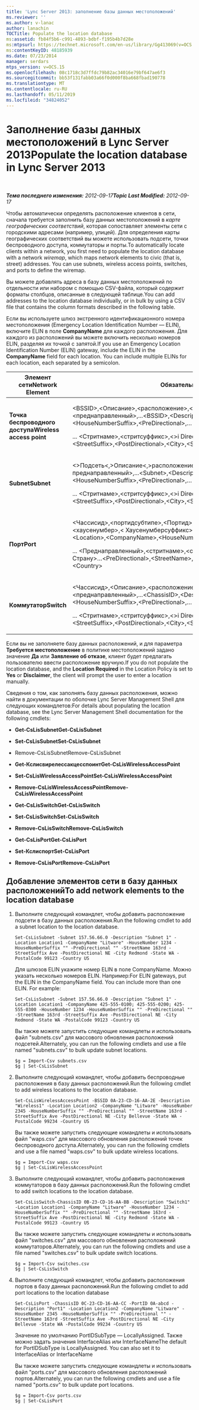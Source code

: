 ```yaml
---
title: 'Lync Server 2013: заполнение базы данных местоположений'
ms.reviewer: ''
ms.author: v-lanac
author: lanachin
TOCTitle: Populate the location database
ms:assetid: fb84f5b6-c991-4893-bdbf-f195b4b7d28e
ms:mtpsurl: https://technet.microsoft.com/en-us/library/Gg413069(v=OCS.15)
ms:contentKeyID: 48185939
ms.date: 07/23/2014
manager: serdars
mtps_version: v=OCS.15
ms.openlocfilehash: 08c1718c3d7ffdc79b82ac34016e79bf647ae6f3
ms.sourcegitcommit: bb53f131fabb03a66f0d000f8ba668fbad190778
ms.translationtype: MT
ms.contentlocale: ru-RU
ms.lasthandoff: 05/11/2019
ms.locfileid: "34824052"
---
```

<div data-xmlns="http://www.w3.org/1999/xhtml">

<div class="topic" data-xmlns="http://www.w3.org/1999/xhtml" data-msxsl="urn:schemas-microsoft-com:xslt" data-cs="http://msdn.microsoft.com/en-us/">

<div data-asp="http://msdn2.microsoft.com/asp">

# <a name="populate-the-location-database-in-lync-server-2013"></a><span data-ttu-id="22e4d-102">Заполнение базы данных местоположений в Lync Server 2013</span><span class="sxs-lookup"><span data-stu-id="22e4d-102">Populate the location database in Lync Server 2013</span></span>

</div>

<div id="mainSection">

<div id="mainBody">

<span> </span>

<span data-ttu-id="22e4d-103">_**Тема последнего изменения:** 2012-09-17_</span><span class="sxs-lookup"><span data-stu-id="22e4d-103">_**Topic Last Modified:** 2012-09-17_</span></span>

<span data-ttu-id="22e4d-p101">Чтобы автоматически определять расположение клиентов в сети, сначала требуется заполнить базу данных местоположений в *карте географических соответствий*, которая сопоставляет элементы сети с городскими адресами (например, улицей). Для определения карты географических соответствий вы можете использовать подсети, точки беспроводного доступа, коммутаторы и порты.</span><span class="sxs-lookup"><span data-stu-id="22e4d-p101">To automatically locate clients within a network, you first need to populate the location database with a network *wiremap*, which maps network elements to civic (that is, street) addresses. You can use subnets, wireless access points, switches, and ports to define the wiremap.</span></span>

<span data-ttu-id="22e4d-106">Вы можете добавлять адреса в базу данных местоположений по отдельности или набором с помощью CSV-файла, который содержит форматы столбцов, описанные в следующей таблице.</span><span class="sxs-lookup"><span data-stu-id="22e4d-106">You can add addresses to the location database individually, or in bulk by using a CSV file that contains the column formats described in the following table.</span></span>

<span data-ttu-id="22e4d-p102">Если вы используете шлюз экстренного идентификационного номера местоположения (Emergency Location Identification Number — ELIN), включите ELIN в поле **CompanyName** для каждого расположения. Для каждого из расположений вы можете включить несколько номеров ELIN, разделяя их точкой с запятой.</span><span class="sxs-lookup"><span data-stu-id="22e4d-p102">If you use an Emergency Location Identification Number (ELIN) gateway, include the ELIN in the **CompanyName** field for each location. You can include multiple ELINs for each location, each separated by a semicolon.</span></span>


<table>
<colgroup>
<col style="width: 50%" />
<col style="width: 50%" />
</colgroup>
<thead>
<tr class="header">
<th><span data-ttu-id="22e4d-109">Элемент сети</span><span class="sxs-lookup"><span data-stu-id="22e4d-109">Network Element</span></span></th>
<th><span data-ttu-id="22e4d-110">Обязательные столбцы</span><span class="sxs-lookup"><span data-stu-id="22e4d-110">Required Columns</span></span></th>
</tr>
</thead>
<tbody>
<tr class="odd">
<td><p><span data-ttu-id="22e4d-111"><strong>Точка беспроводного доступа</strong></span><span class="sxs-lookup"><span data-stu-id="22e4d-111"><strong>Wireless access point</strong></span></span></p></td>
<td><p><span data-ttu-id="22e4d-112">&lt;BSSID&gt;,&lt;Описание&gt;,&lt;расположение&gt;,&lt;CompanyName&gt;,&lt;хаусенумбер&gt;,&lt;хаусенумберсуффикс&gt;,&lt;преднаправленный&gt;,...</span><span class="sxs-lookup"><span data-stu-id="22e4d-112">&lt;BSSID&gt;,&lt;Description&gt;,&lt;Location&gt;,&lt;CompanyName&gt;,&lt;HouseNumber&gt;,&lt;HouseNumberSuffix&gt;,&lt;PreDirectional&gt;,…</span></span></p>
<p><span data-ttu-id="22e4d-113">... &lt;Стритнаме&gt;,&lt;стритсуффикс&gt;,&lt;&gt;i Direction&lt;, City&gt;,&lt;штат&gt;,&lt;PostalCode&gt;, страна&lt;&gt;</span><span class="sxs-lookup"><span data-stu-id="22e4d-113">…&lt;StreetName&gt;,&lt;StreetSuffix&gt;,&lt;PostDirectional&gt;,&lt;City&gt;,&lt;State&gt;,&lt;PostalCode&gt;,&lt;Country&gt;</span></span></p></td>
</tr>
<tr class="even">
<td><p><span data-ttu-id="22e4d-114"><strong>Subnet</strong></span><span class="sxs-lookup"><span data-stu-id="22e4d-114"><strong>Subnet</strong></span></span></p></td>
<td><p><span data-ttu-id="22e4d-115">&lt;&gt;Подсеть&lt;,&gt;Описание&lt;,&gt;расположение&lt;,&gt;CompanyName&lt;,&gt;хаусенумбер&lt;,&gt;хаусенумберсуффикс&lt;, преднаправленный&gt;,...</span><span class="sxs-lookup"><span data-stu-id="22e4d-115">&lt;Subnet&gt;,&lt;Description&gt;,&lt;Location&gt;,&lt;CompanyName&gt;,&lt;HouseNumber&gt;,&lt;HouseNumberSuffix&gt;,&lt;PreDirectional&gt;,…</span></span></p>
<p><span data-ttu-id="22e4d-116">... &lt;Стритнаме&gt;,&lt;стритсуффикс&gt;,&lt;&gt;i Direction&lt;, City&gt;,&lt;штат&gt;,&lt;PostalCode&gt;, страна&lt;&gt;</span><span class="sxs-lookup"><span data-stu-id="22e4d-116">…&lt;StreetName&gt;,&lt;StreetSuffix&gt;,&lt;PostDirectional&gt;,&lt;City&gt;,&lt;State&gt;,&lt;PostalCode&gt;,&lt;Country&gt;</span></span></p></td>
</tr>
<tr class="odd">
<td><p><span data-ttu-id="22e4d-117"><strong>Порт</strong></span><span class="sxs-lookup"><span data-stu-id="22e4d-117"><strong>Port</strong></span></span></p></td>
<td><p><span data-ttu-id="22e4d-118">&lt;Чассисид&gt;,&lt;портидсубтипе&gt;,&lt;Портид&gt;,&lt;Описание&gt;,&lt;расположение&gt;,&lt;CompanyName&gt;,&lt;хаусенумбер&gt;,&lt; Хаусенумберсуффикс&gt;,...</span><span class="sxs-lookup"><span data-stu-id="22e4d-118">&lt;ChassisID&gt;,&lt;PortIDSubType&gt;,&lt;PortID&gt;,&lt;Description&gt;,&lt;Location&gt;,&lt;CompanyName&gt;,&lt;HouseNumber&gt;,&lt;HouseNumberSuffix&gt;,…</span></span></p>
<p><span data-ttu-id="22e4d-119">... &lt;Преднаправленный&gt;,&lt;стритнаме&gt;,&lt;стритсуффикс&gt;,&lt;&gt;двусторонний&lt;, город&gt;,&lt;штат&gt;,&lt;индекс,&gt;&lt; Страну&gt;</span><span class="sxs-lookup"><span data-stu-id="22e4d-119">…&lt;PreDirectional&gt;,&lt;StreetName&gt;,&lt;StreetSuffix&gt;,&lt;PostDirectional&gt;,&lt;City&gt;,&lt;State&gt;,&lt;PostalCode&gt;,&lt;Country&gt;</span></span></p></td>
</tr>
<tr class="even">
<td><p><span data-ttu-id="22e4d-120"><strong>Коммутатор</strong></span><span class="sxs-lookup"><span data-stu-id="22e4d-120"><strong>Switch</strong></span></span></p></td>
<td><p><span data-ttu-id="22e4d-121">&lt;Чассисид&gt;,&lt;Описание&gt;,&lt;расположение&gt;,&lt;CompanyName&gt;,&lt;хаусенумбер&gt;,&lt;хаусенумберсуффикс&gt;,&lt;преднаправленный&gt;,...</span><span class="sxs-lookup"><span data-stu-id="22e4d-121">&lt;ChassisID&gt;,&lt;Description&gt;,&lt;Location&gt;,&lt;CompanyName&gt;,&lt;HouseNumber&gt;,&lt;HouseNumberSuffix&gt;,&lt;PreDirectional&gt;,…</span></span></p>
<p><span data-ttu-id="22e4d-122">... &lt;Стритнаме&gt;,&lt;стритсуффикс&gt;,&lt;&gt;i Direction&lt;, City&gt;,&lt;штат&gt;,&lt;PostalCode&gt;, страна&lt;&gt;</span><span class="sxs-lookup"><span data-stu-id="22e4d-122">…&lt;StreetName&gt;,&lt;StreetSuffix&gt;,&lt;PostDirectional&gt;,&lt;City&gt;,&lt;State&gt;,&lt;PostalCode&gt;,&lt;Country&gt;</span></span></p></td>
</tr>
</tbody>
</table>


<span data-ttu-id="22e4d-123">Если вы не заполняете базу данных расположений, и для параметра **Требуется местоположение** в политике местоположений задано значение **Да** или **Заявление об отказе**, клиент будет предлагать пользователю ввести расположение вручную.</span><span class="sxs-lookup"><span data-stu-id="22e4d-123">If you do not populate the location database, and the **Location Required** in the Location Policy is set to **Yes** or **Disclaimer**, the client will prompt the user to enter a location manually.</span></span>

<span data-ttu-id="22e4d-124">Сведения о том, как заполнять базу данных расположения, можно найти в документации по оболочке Lync Server Management Shell для следующих командлетов:</span><span class="sxs-lookup"><span data-stu-id="22e4d-124">For details about populating the location database, see the Lync Server Management Shell documentation for the following cmdlets:</span></span>

  - <span data-ttu-id="22e4d-125">**Get-CsLisSubnet**</span><span class="sxs-lookup"><span data-stu-id="22e4d-125">**Get-CsLisSubnet**</span></span>

  - <span data-ttu-id="22e4d-126">**Set-CsLisSubnet**</span><span class="sxs-lookup"><span data-stu-id="22e4d-126">**Set-CsLisSubnet**</span></span>

  - <span data-ttu-id="22e4d-127">Remove-CsLisSubnet</span><span class="sxs-lookup"><span data-stu-id="22e4d-127">Remove-CsLisSubnet</span></span>

  - <span data-ttu-id="22e4d-128">**Get-Кслисвирелессакцесспоинт**</span><span class="sxs-lookup"><span data-stu-id="22e4d-128">**Get-CsLisWirelessAccessPoint**</span></span>

  - <span data-ttu-id="22e4d-129">**Set-CsLisWirelessAccessPoint**</span><span class="sxs-lookup"><span data-stu-id="22e4d-129">**Set-CsLisWirelessAccessPoint**</span></span>

  - <span data-ttu-id="22e4d-130">**Remove-CsLisWirelessAccessPoint**</span><span class="sxs-lookup"><span data-stu-id="22e4d-130">**Remove-CsLisWirelessAccessPoint**</span></span>

  - <span data-ttu-id="22e4d-131">**Get-CsLisSwitch**</span><span class="sxs-lookup"><span data-stu-id="22e4d-131">**Get-CsLisSwitch**</span></span>

  - <span data-ttu-id="22e4d-132">**Set-CsLisSwitch**</span><span class="sxs-lookup"><span data-stu-id="22e4d-132">**Set-CsLisSwitch**</span></span>

  - <span data-ttu-id="22e4d-133">**Remove-CsLisSwitch**</span><span class="sxs-lookup"><span data-stu-id="22e4d-133">**Remove-CsLisSwitch**</span></span>

  - <span data-ttu-id="22e4d-134">**Get-CsLisPort**</span><span class="sxs-lookup"><span data-stu-id="22e4d-134">**Get-CsLisPort**</span></span>

  - <span data-ttu-id="22e4d-135">**Set-Кслиспорт**</span><span class="sxs-lookup"><span data-stu-id="22e4d-135">**Set-CsLisPort**</span></span>

  - <span data-ttu-id="22e4d-136">**Remove-CsLisPort**</span><span class="sxs-lookup"><span data-stu-id="22e4d-136">**Remove-CsLisPort**</span></span>

<div>

## <a name="to-add-network-elements-to-the-location-database"></a><span data-ttu-id="22e4d-137">Добавление элементов сети в базу данных расположений</span><span class="sxs-lookup"><span data-stu-id="22e4d-137">To add network elements to the location database</span></span>

1.  <span data-ttu-id="22e4d-138">Выполните следующий командлет, чтобы добавить расположение подсети в базу данных расположения.</span><span class="sxs-lookup"><span data-stu-id="22e4d-138">Run the following cmdlet to add a subnet location to the location database.</span></span>
    
        Set-CsLisSubnet -Subnet 157.56.66.0 -Description "Subnet 1" -Location Location1 -CompanyName "Litware" -HouseNumber 1234 -HouseNumberSuffix "" -PreDirectional "" -StreetName 163rd -StreetSuffix Ave -PostDirectional NE -City Redmond -State WA -PostalCode 99123 -Country US
    
    <span data-ttu-id="22e4d-p103">Для шлюзов ELIN укажите номер ELIN в поле CompanyName. Можно указать несколько номеров ELIN. Например:</span><span class="sxs-lookup"><span data-stu-id="22e4d-p103">For ELIN gateways, put the ELIN in the CompanyName field. You can include more than one ELIN. For example:</span></span>
    
        Set-CsLisSubnet -Subnet 157.56.66.0 -Description "Subnet 1" -Location Location1 -CompanyName 425-555-0100; 425-555-0200; 425-555-0300 -HouseNumber 1234 -HouseNumberSuffix "" -PreDirectional "" -StreetName 163rd -StreetSuffix Ave -PostDirectional NE -City Redmond -State WA -PostalCode 99123 -Country US
    
    <span data-ttu-id="22e4d-142">Вы также можете запустить следующие командлеты и использовать файл "subnets.csv" для массового обновления расположений подсетей.</span><span class="sxs-lookup"><span data-stu-id="22e4d-142">Alternately, you can run the following cmdlets and use a file named "subnets.csv" to bulk update subnet locations.</span></span>
    
        $g = Import-Csv subnets.csv
        $g | Set-CsLisSubnet

2.  <span data-ttu-id="22e4d-143">Выполните следующий командлет, чтобы добавить беспроводные расположения в базу данных расположений.</span><span class="sxs-lookup"><span data-stu-id="22e4d-143">Run the following cmdlet to add wireless locations to the location database.</span></span>
    
        Set-CsLisWirelessAccessPoint -BSSID 0A-23-CD-16-AA-2E -Description "Wireless1" -Location Location2 -CompanyName "Litware" -HouseNumber 2345 -HouseNumberSuffix "" -PreDirectional "" -StreetName 163rd -StreetSuffix Ave -PostDirectional NE -City Bellevue -State WA -PostalCode 99234 -Country US
    
    <span data-ttu-id="22e4d-144">Вы также можете запустить следующие командлеты и использовать файл "waps.csv" для массового обновления расположений точек беспроводного доступа.</span><span class="sxs-lookup"><span data-stu-id="22e4d-144">Alternately, you can run the following cmdlets and use a file named "waps.csv" to bulk update wireless locations.</span></span>
    
        $g = Import-Csv waps.csv
        $g | Set-CsLisWirelessAccessPoint

3.  <span data-ttu-id="22e4d-145">Выполните следующий командлет, чтобы добавить расположения коммутаторов в базу данных расположений.</span><span class="sxs-lookup"><span data-stu-id="22e4d-145">Run the following cmdlet to add switch locations to the location database.</span></span>
    
        Set-CsLisSwitch-ChassisID 0B-23-CD-16-AA-BB -Description "Switch1" -Location Location1 -CompanyName "Litware" -HouseNumber 1234 -HouseNumberSuffix "" -PreDirectional "" -StreetName 163rd -StreetSuffix Ave -PostDirectional NE -City Redmond -State WA -PostalCode 99123 -Country US
    
    <span data-ttu-id="22e4d-146">Вы также можете запустить следующие командлеты и использовать файл "switches.csv" для массового обновления расположений коммутаторов.</span><span class="sxs-lookup"><span data-stu-id="22e4d-146">Alternately, you can run the following cmdlets and use a file named "switches.csv" to bulk update switch locations.</span></span>
    
        $g = Import-Csv switches.csv
        $g | Set-CsLisSwitch

4.  <span data-ttu-id="22e4d-147">Выполните следующий командлет, чтобы добавить расположения портов в базу данных расположений.</span><span class="sxs-lookup"><span data-stu-id="22e4d-147">Run the following cmdlet to add port locations to the location database</span></span>
    
        Set-CsLisPort -ChassisID 0C-23-CD-16-AA-CC -PortID 0A-abcd -Description "Port1" -Location Location2 -CompanyName "Litware" -HouseNumber 2345 -HouseNumberSuffix "" -PreDirectional "" -StreetName 163rd -StreetSuffix Ave -PostDirectional NE -City Bellevue -State WA -PostalCode 99234 -Country US
    
    <span data-ttu-id="22e4d-p104">Значение по умолчанию PortIDSubType — LocallyAssigned. Также можно задать значения InterfaceAlias или InterfaceName</span><span class="sxs-lookup"><span data-stu-id="22e4d-p104">The default for PortIDSubType is LocallyAssigned. You can also set it to InterfaceAlias or InterfaceName</span></span>
    
    <span data-ttu-id="22e4d-150">Вы также можете запустить следующие командлеты и использовать файл "ports.csv" для массового обновления расположений портов.</span><span class="sxs-lookup"><span data-stu-id="22e4d-150">Alternately, you can run the following cmdlets and use a file named "ports.csv" to bulk update port locations.</span></span>
    
        $g = Import-Csv ports.csv
        $g | Set-CsLisPort

</div>

</div>

<span> </span>

</div>

</div>

</div>

